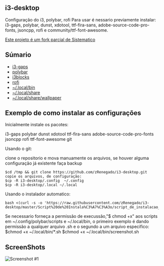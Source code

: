 ## i3-desktop
  Configuração do i3, polybar, rofi Para usar é nessario previamente instalar: i3-gaps, polybar, dunst, xdotool, ttf-fira-sans, adobe-source-code-pro-fonts, jsoncpp, rofi e community/ttf-font-awesome.

[Este projeto é um fork parcial de Sistematico](https://github.com/sistematico/majestic)

## Súmario

- [i3-gaps](https://github.com/zRenegado/i3-desktop/blob/master/.config/i3/config)
- [polybar](https://github.com/zRenegado/i3-desktop/blob/master/.config/polybar/config)
- [i3blocks](https://github.com)
- [rofi](https://github.com/zRenegado/i3-desktop/blob/master/.config/rofi/config.rasi)
- [~/.local/bin](https://github.com/zRenegado/i3-desktop/tree/master/.local/bin)
- [~/.local/share](https://github.com/zRenegado/i3-desktop/tree/master/.local/share)
- [~/.local/share/wallpaper](https://github.com/zRenegado/i3-desktop/tree/master/.local/share/wallpaper)

## Exemplo de como instalar as configurações

Inicialmente instale os pacotes:

i3-gaps polybar dunst xdotool ttf-fira-sans adobe-source-code-pro-fonts jsoncpp rofi ttf-font-awesome git

Usando o git:

clone o repositorio e mova manuamente os arquivos, se houver alguma configuração já existente faça backup

	$cd /tmp && git clone https://github.com/zRenegado/i3-desktop.git
	copie os arquivos, de configuração:
	$cp -R i3-desktop/.config  ~/.config
	$cp -R i3-desktop/.local ~/.local

Usando o instalador automatico:

	bash <(curl -s -o 'https://raw.githubusercontent.com/zRenegado/i3-desktop/master/Script%20de%20Instala%C3%A7%C3%A3o/script_de_instalacao_config_i3.sh')>

Se necessario forneça a permissão de execussão,"$ chmod +x" aos scripts em ~/.config/polybar/scripts e ~/.local/bin, o primeiro exemplo é dando permissão a qualquer arquivo .sh e o segundo a um arquivo especifico:
	$chmod +x ~/.local/bin/*.sh 
	$chmod +x ~/.local/bin/screenshot.sh
## ScreenShots

![Screenshot #1][screenshot1]

[screenshot1]:https://github.com/zRenegado/i3-desktop/blob/master/.Screeshot/i3.png "Screnshot #1"
